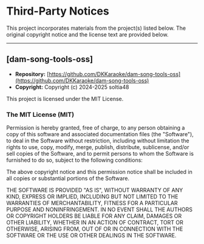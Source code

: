 ﻿# Third-Party Notices

This project incorporates materials from the project(s) listed below.
The original copyright notice and the license text are provided below.

---

## [dam-song-tools-oss]

- **Repository:** [https://github.com/DKKaraoke/dam-song-tools-oss](https://github.com/DKKaraoke/dam-song-tools-oss)
- **Copyright:** Copyright (c) 2024-2025 soltia48

This project is licensed under the MIT License.

### The MIT License (MIT)

Permission is hereby granted, free of charge, to any person obtaining a copy
of this software and associated documentation files (the "Software"), to deal
in the Software without restriction, including without limitation the rights
to use, copy, modify, merge, publish, distribute, sublicense, and/or sell
copies of the Software, and to permit persons to whom the Software is
furnished to do so, subject to the following conditions:

The above copyright notice and this permission notice shall be included in all
copies or substantial portions of the Software.

THE SOFTWARE IS PROVIDED "AS IS", WITHOUT WARRANTY OF ANY KIND, EXPRESS OR
IMPLIED, INCLUDING BUT NOT LIMITED TO THE WARRANTIES OF MERCHANTABILITY,
FITNESS FOR A PARTICULAR PURPOSE AND NONINFRINGEMENT. IN NO EVENT SHALL THE
AUTHORS OR COPYRIGHT HOLDERS BE LIABLE FOR ANY CLAIM, DAMAGES OR OTHER
LIABILITY, WHETHER IN AN ACTION OF CONTRACT, TORT OR OTHERWISE, ARISING FROM,
OUT OF OR IN CONNECTION WITH THE SOFTWARE OR THE USE OR OTHER DEALINGS IN THE
SOFTWARE.